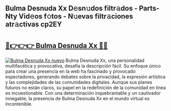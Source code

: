 ## Bulma Desnuda Xx D𝚎sn𝚞dos filtr𝚊dos - Parts-Nty Vid𝚎os f𝚘tos - N𝚞evas filtr𝚊ciones atr𝚊ctivas cp2EY

# <h2><a href="http://mb2kspj.tromn.icu/?c=Bulma+Desnuda+Xx">🔗👉👉👉 Bulma Desnuda Xx 🔗🔗</a></h2>

[![Bulma Desnuda Xx nuevo](https://i.imgur.com/pEAQMta.gif)](http://mb2kspj.tromn.icu/?c=Bulma+Desnuda+Xx)
Bulma Desnuda Xx, una personalidad multifacética y provocativa, desafía la descripción fácil. Su enfoque único para crear una presencia en la web ha fascinado y provocado espectadores, generando debates sobre la privacidad, la expresión artística y las complejidades de las comunidades digitales. Aunque sus planes futuros no están claros, su papel en la redefinición de la comunidad en línea es incuestionable. Con una determinación inquebrantable y un cautivador innegable, la presencia de Bulma Desnuda Xx en el mundo virtual es incontenible.
